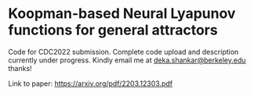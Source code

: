 # Koopman-based Neural Lyapunov functions for general attractors
Code for CDC2022 submission.
Complete code upload and description currently under progress. Kindly email me at deka.shankar@berkeley.edu thanks!

Link to paper: https://arxiv.org/pdf/2203.12303.pdf
